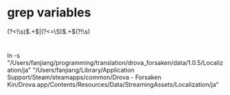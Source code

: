 # grep variables

(?<!\s)\$.+\$|(?<=\S)\$.+\$(?!\s)


# 
ln -s "/Users/fanjiang/programming/translation/drova_forsaken/data/1.0.5/Localization/ja" "/Users/fanjiang/Library/Application Support/Steam/steamapps/common/Drova - Forsaken Kin/Drova.app/Contents/Resources/Data/StreamingAssets/Localization/ja"